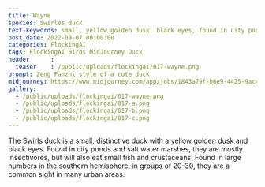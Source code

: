 ```yaml
---
title: Wayne
species: Swirles duck
text-keywords: small, yellow golden dusk, black eyes, found in city ponds and salt water marshes
post_date: 2022-09-07 00:00:00
categories: FlockingAI
tags: FlockingAI Birds MidJourney Duck
header      :
  teaser    : /public/uploads/flockingai/017-wayne.png
prompt: Zeng Fanzhi style of a cute duck
midjourney: https://www.midjourney.com/app/jobs/1843a79f-b6e9-4425-9ac4-cc55a92d914d
gallery: 
  - /public/uploads/flockingai/017-wayne.png
  - /public/uploads/flockingai/017-a.png
  - /public/uploads/flockingai/017-b.png
  - /public/uploads/flockingai/017-c.png
---
```



The Swirls duck is a small, distinctive duck with a yellow golden dusk and black eyes. Found in city ponds and salt water marshes, they are mostly insectivores, but will also eat small fish and crustaceans. Found in large numbers in the southern hemisphere, in groups of 20-30, they are a common sight in many urban areas.
